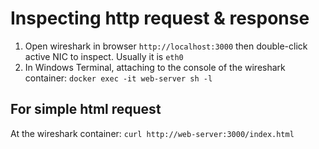 # Inspecting http request & response

1. Open wireshark in browser `http://localhost:3000` then double-click active NIC to inspect. Usually it is `eth0`
2. In Windows Terminal, attaching to the console of the wireshark container: `docker exec -it web-server sh -l`

## For simple html request

At the wireshark container: `curl http://web-server:3000/index.html`


